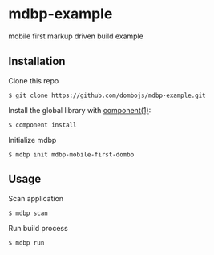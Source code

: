 # mdbp-example

  mobile first markup driven build example

## Installation

  Clone this repo

    $ git clone https://github.com/dombojs/mdbp-example.git

  Install the global library with [component(1)](http://component.io):

    $ component install

  Initialize mdbp

    $ mdbp init mdbp-mobile-first-dombo

## Usage

  Scan application

    $ mdbp scan

  Run build process

    $ mdbp run

